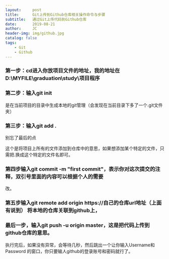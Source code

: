 ```yaml
---
layout:     post
title:      Git上传到Github仓库相关操作命令与步骤
subtitle:   通过Git上传代码到Github仓库
date:       2019-08-21
author:     JC
header-img: img/github.jpg
catalog: false
tags:
    - Git
    - Github
---
```

### 第一步：cd进入你放项目文件的地址，我的地址在D:\MYFILE\graduation\study\项目程序

### 第二步：输入git init

是在当前项目的目录中生成本地的git管理（会发现在当前目录下多了一个.git文件夹）

### 第三步：输入git add .     

别忘了最后的点

这个是将项目上所有的文件添加到仓库中的意思，如果想添加某个特定的文件，只需把.换成这个特定的文件名即可。

### 第四步输入git commit -m "first commit"，表示你对这次提交的注释，双引号里面的内容可以根据个人的需要
改。

### 第五步输入git remote add origin https://自己的仓库url地址（上面有说到） 将本地的仓库关联到github上，

### 最后一步，输入git push -u origin master，这是把代码上传到github仓库的意思。

执行完后，如果没有异常，会等待几秒，然后跳出一个让你输入Username和Password 的窗口，你只要输人github的登录账号和密码就行了。
